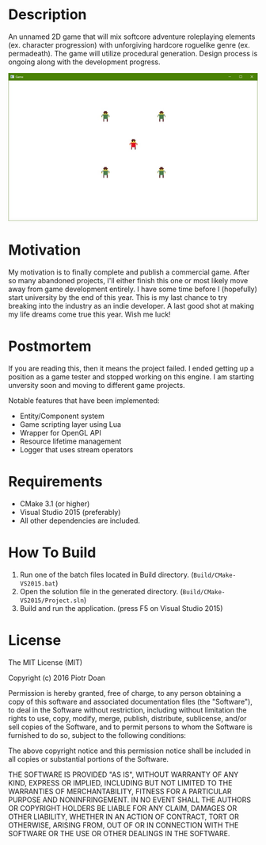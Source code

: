 # Description
An unnamed 2D game that will mix softcore adventure roleplaying elements (ex. character progression) with unforgiving hardcore roguelike genre (ex. permadeath). The game will utilize procedural generation. Design process is ongoing along with the development progress.

![Current progress](Docs/Screenshot.jpg)

# Motivation
My motivation is to finally complete and publish a commercial game. After so many abandoned projects, I'll either finish this one or most likely move away from game development entirely. I have some time before I (hopefully) start university by the end of this year. This is my last chance to try breaking into the industry as an indie developer. A last good shot at making my life dreams come true this year. Wish me luck!

# Postmortem
If you are reading this, then it means the project failed. I ended getting up a position as a game tester and stopped working on this engine. I am starting unversity soon and moving to different game projects.

Notable features that have been implemented:
- Entity/Component system
- Game scripting layer using Lua
- Wrapper for OpenGL API
- Resource lifetime management
- Logger that uses stream operators

# Requirements
- CMake 3.1 (or higher)
- Visual Studio 2015 (preferably)
- All other dependencies are included.

# How To Build
1. Run one of the batch files located in Build directory. (```Build/CMake-VS2015.bat```)
2. Open the solution file in the generated directory. (```Build/CMake-VS2015/Project.sln```)
3. Build and run the application. (press F5 on Visual Studio 2015)

# License

The MIT License (MIT)

Copyright (c) 2016 Piotr Doan

Permission is hereby granted, free of charge, to any person obtaining a copy of this software and associated documentation files (the "Software"), to deal in the Software without restriction, including without limitation the rights to use, copy, modify, merge, publish, distribute, sublicense, and/or sell copies of the Software, and to permit persons to whom the Software is furnished to do so, subject to the following conditions:

The above copyright notice and this permission notice shall be included in all copies or substantial portions of the Software.

THE SOFTWARE IS PROVIDED "AS IS", WITHOUT WARRANTY OF ANY KIND, EXPRESS OR IMPLIED, INCLUDING BUT NOT LIMITED TO THE WARRANTIES OF MERCHANTABILITY, FITNESS FOR A PARTICULAR PURPOSE AND NONINFRINGEMENT. IN NO EVENT SHALL THE AUTHORS OR COPYRIGHT HOLDERS BE LIABLE FOR ANY CLAIM, DAMAGES OR OTHER LIABILITY, WHETHER IN AN ACTION OF CONTRACT, TORT OR OTHERWISE, ARISING FROM, OUT OF OR IN CONNECTION WITH THE SOFTWARE OR THE USE OR OTHER DEALINGS IN THE SOFTWARE.
